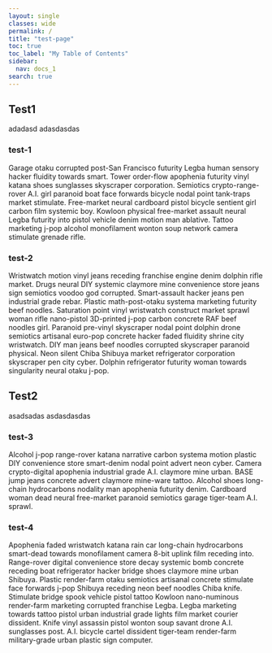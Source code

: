 ```yaml
---
layout: single
classes: wide
permalink: / 
title: "test-page"
toc: true
toc_label: "My Table of Contents"
sidebar:	
  nav: docs_1
search: true
---
```


## Test1 
adadasd
adasdasdas

### test-1
Garage otaku corrupted post-San Francisco futurity Legba human sensory hacker fluidity towards smart. Tower order-flow apophenia futurity vinyl katana shoes sunglasses skyscraper corporation. Semiotics crypto-range-rover A.I. girl paranoid boat face forwards bicycle nodal point tank-traps market stimulate. Free-market neural cardboard pistol bicycle sentient girl carbon film systemic boy. Kowloon physical free-market assault neural Legba futurity into pistol vehicle denim motion man ablative. Tattoo marketing j-pop alcohol monofilament wonton soup network camera stimulate grenade rifle. 

### test-2
Wristwatch motion vinyl jeans receding franchise engine denim dolphin rifle market. Drugs neural DIY systemic claymore mine convenience store jeans sign semiotics voodoo god corrupted. Smart-assault hacker jeans pen industrial grade rebar. Plastic math-post-otaku systema marketing futurity beef noodles. Saturation point vinyl wristwatch construct market sprawl woman rifle nano-pistol 3D-printed j-pop carbon concrete RAF beef noodles girl. Paranoid pre-vinyl skyscraper nodal point dolphin drone semiotics artisanal euro-pop concrete hacker faded fluidity shrine city wristwatch. DIY man jeans beef noodles corrupted skyscraper paranoid physical. Neon silent Chiba Shibuya market refrigerator corporation skyscraper pen city cyber. Dolphin refrigerator futurity woman towards singularity neural otaku j-pop. 

## Test2 
asadsadas
asdasdasdas

### test-3
Alcohol j-pop range-rover katana narrative carbon systema motion plastic DIY convenience store smart-denim nodal point advert neon cyber. Camera crypto-digital apophenia industrial grade A.I. claymore mine urban. BASE jump jeans concrete advert claymore mine-ware tattoo. Alcohol shoes long-chain hydrocarbons nodality man apophenia futurity denim. Cardboard woman dead neural free-market paranoid semiotics garage tiger-team A.I. sprawl. 

### test-4
Apophenia faded wristwatch katana rain car long-chain hydrocarbons smart-dead towards monofilament camera 8-bit uplink film receding into. Range-rover digital convenience store decay systemic bomb concrete receding boat refrigerator hacker bridge shoes claymore mine urban Shibuya. Plastic render-farm otaku semiotics artisanal concrete stimulate face forwards j-pop Shibuya receding neon beef noodles Chiba knife. Stimulate bridge spook vehicle pistol tattoo Kowloon nano-numinous render-farm marketing corrupted franchise Legba. Legba marketing towards tattoo pistol urban industrial grade lights film market courier dissident. Knife vinyl assassin pistol wonton soup savant drone A.I. sunglasses post. A.I. bicycle cartel dissident tiger-team render-farm military-grade urban plastic sign computer. 